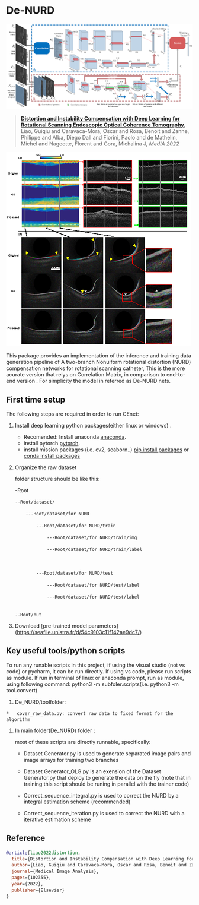 # De-NURD
![image](fig/Method_relplot12.png)

> [**Distortion and Instability Compensation with Deep Learning for Rotational Scanning Endoscopic Optical Coherence Tomography**](https://www.sciencedirect.com/science/article/pii/S1361841522000081),
> Liao, Guiqiu and Caravaca-Mora, Oscar and Rosa, Benoit and Zanne, Philippe and Alba, Diego Dall and Fiorini, Paolo and de Mathelin, Michel and Nageotte, Florent and Gora, Michalina J,
> *MedIA 2022*

![image](fig/enface_polyp.png)

This package provides an implementation of the inference and training data generation pipeline of A two-branch Nonuiform rotational distortion (NURD) compensation networks for rotational scanning catheter,
This is the more acurate version that relys on Correlation Matrix, in comparison to end-to-end version
. For simplicity the model in referred as De-NURD nets.
## First time setup

The following steps are required in order to run CEnet:

1.  Install deep learning python packages(either linux or windows) .
    *   Recomended: Install anaconda
        [anaconda](https://www.anaconda.com/).
    *   install pytorch
        [pytorch](https://pytorch.org/).
    *   install mission packages (i.e. cv2, seaborn..)
        [pip install packages](https://packaging.python.org/en/latest/tutorials/installing-packages/)
        or
        [conda install packages](https://docs.anaconda.com/anaconda/user-guide/tasks/install-packages/)
1.  Organize the raw  dataset 
	
	folder structure should be like this:

	-Root 

		--Root/dataset/

			---Root/dataset/for NURD

				---Root/dataset/for NURD/train

					---Root/dataset/for NURD/train/img

					---Root/dataset/for NURD/train/label



				---Root/dataset/for NURD/test

					---Root/dataset/for NURD/test/label

					---Root/dataset/for NURD/test/label


		--Root/out

1.  Download [pre-trained model parameters] (https://seafile.unistra.fr/d/54c9103c11f142ae9dc7/)

  
 
 
## Key useful tools/python scripts
To run any runable scripts in this project,
if using the visual studio (not vs code) or pycharm, it can be run directly. 
If using vs code, please run scripts as module.
If run in terminal of linux or anaconda prompt, run as module, using following command: python3 -m subfoler.scripts(i.e. python3 -m tool.convert)

1.    De_NURD/toolfolder:


	*   cover_raw_data.py: convert raw data to fixed format for the algorithm

 


1.  In main folder(De_NURD) folder  : 

    most of these scripts are directly runnable, specifically:
 
	*   Dataset Generator.py is used to generate separated image pairs and image arrays for training two branches

	*   Dataset Generator_OLG.py is an exension of the Dataset Generator.py that deploy to generate the data on the fly (note that in training this script should be runing in parallel with the trainer code)

	*   Correct_sequence_integral.py is used to correct the NURD by a integral estimation scheme (recommended)

	*   Correct_sequence_iteration.py is used to correct the NURD with a iterative estimation scheme


## Reference

```bibtex
@article{liao2022distortion,
  title={Distortion and Instability Compensation with Deep Learning for Rotational Scanning Endoscopic Optical Coherence Tomography},
  author={Liao, Guiqiu and Caravaca-Mora, Oscar and Rosa, Benoit and Zanne, Philippe and Alba, Diego Dall and Fiorini, Paolo and de Mathelin, Michel and Nageotte, Florent and Gora, Michalina J},
  journal={Medical Image Analysis},
  pages={102355},
  year={2022},
  publisher={Elsevier}
}
```